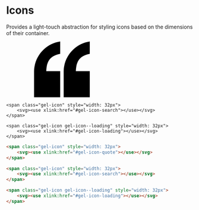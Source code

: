 # Icons

Provides a light-touch abstraction for styling icons based on the dimensions of their container.

<div class="example">
    <span class="gel-icon" style="width: 32px">
        <svg><use xlink:href="#gel-icon-quote"></use></svg>
    </span>

    <span class="gel-icon" style="width: 32px">
        <svg><use xlink:href="#gel-icon-search"></use></svg>
    </span>

    <span class="gel-icon gel-icon--loading" style="width: 32px">
        <svg><use xlink:href="#gel-icon-loading"></use></svg>
    </span>
</div>

```html
<span class="gel-icon" style="width: 32px">
    <svg><use xlink:href="#gel-icon-quote"></use></svg>
</span>

<span class="gel-icon" style="width: 32px">
    <svg><use xlink:href="#gel-icon-search"></use></svg>
</span>

<span class="gel-icon gel-icon--loading" style="width: 32px">
    <svg><use xlink:href="#gel-icon-loading"></use></svg>
</span>
```

<link rel="stylesheet" href="https://bbc.github.io/grandstand/assets/css/grandstand-latin-flexbox-4.1.0.enhanced.css">

<div style="display: none">
<svg>
<symbol viewBox="0 0 32 32" id="gel-icon-loading"><path d="M29.8 8l-3.5 2c1 1.8 1.6 3.8 1.6 6 0 6.6-5.4 12-12 12S4 22.6 4 16 9.4 4 16 4V0C7.2 0 0 7.2 0 16s7.2 16 16 16 16-7.2 16-16c0-2.9-.8-5.6-2.2-8z"/></symbol>
<symbol viewBox="0 0 32 32" id="gel-icon-quote"><path d="M0 17v15h15V17H7c.2-5.9 2.4-8.8 8-9.9V0C6.7 1.2.2 8.3 0 17zm32-9.9V0c-8.3 1.2-14.8 8.3-15 17v15h15V17h-8c.2-5.9 2.4-8.8 8-9.9z"/></symbol>
<symbol viewBox="0 0 32 32" id="gel-icon-search"><path d="M32 28.5l-8.2-8.2c3.4-5.1 2.9-12-1.6-16.4C19.7 1.3 16.3 0 13 0 9.7 0 6.3 1.3 3.8 3.8c-5.1 5.1-5.1 13.3 0 18.4C6.3 24.7 9.7 26 13 26c2.5 0 5.1-.7 7.3-2.2l8.2 8.2 3.5-3.5zM6.6 19.4C4.9 17.7 4 15.4 4 13s.9-4.7 2.6-6.4C8.3 4.9 10.6 4 13 4c2.4 0 4.7.9 6.4 2.6 3.5 3.5 3.5 9.2 0 12.7-1.7 1.7-4 2.6-6.4 2.6s-4.7-.8-6.4-2.5z"/></symbol>
</svg>
</div>
